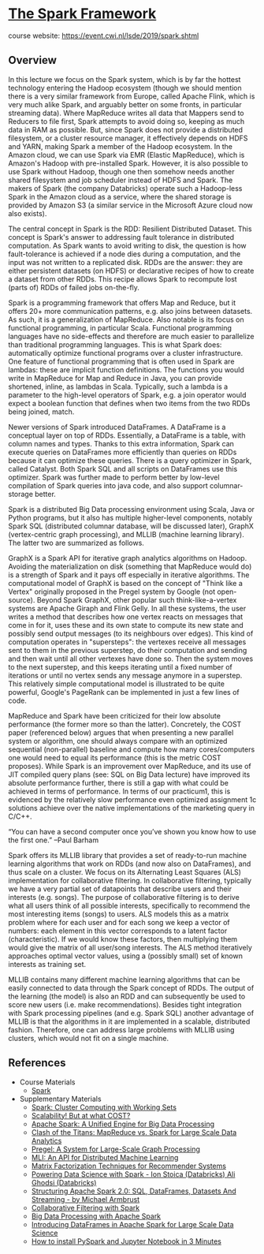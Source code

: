 # [The Spark Framework](https://hackmd.io/@distributed-systems-engineering/spark)

course website: https://event.cwi.nl/lsde/2019/spark.shtml

## Overview 

In this lecture we focus on the Spark system, which is by far the hottest technology entering the Hadoop ecosystem (though we should mention there is a very similar framework from Europe, called Apache Flink, which is very much alike Spark, and arguably better on some fronts, in particular streaming data). Where MapReduce writes all data that Mappers send to Reducers to file first, Spark attempts to avoid doing so, keeping as much data in RAM as possible. But, since Spark does not provide a distributed filesystem, or a cluster resource manager, it effectively depends on HDFS and YARN, making Spark a member of the Hadoop ecosystem. In the Amazon cloud, we can use Spark via EMR (Elastic MapReduce), which is Amazon's Hadoop with pre-installed Spark. However, it is also possible to use Spark without Hadoop, though one then somehow needs another shared filesystem and job scheduler instead of HDFS and Spark. The makers of Spark (the company Databricks) operate such a Hadoop-less Spark in the Amazon cloud as a service, where the shared storage is provided by Amazon S3 (a similar service in the Microsoft Azure cloud now also exists).

The central concept in Spark is the RDD: Resilient Distributed Dataset. This concept is Spark's answer to addressing fault tolerance in distributed computation. As Spark wants to avoid writing to disk, the question is how fault-tolerance is achieved if a node dies during a computation, and the input was not written to a replicated disk. RDDs are the answer: they are either persistent datasets (on HDFS) or declarative recipes of how to create a dataset from other RDDs. This recipe allows Spark to recompute lost (parts of) RDDs of failed jobs on-the-fly.

Spark is a programming framework that offers Map and Reduce, but it offers 20+ more communication patterns, e.g. also joins between datasets. As such, it is a generalization of MapReduce. Also notable is its focus on functional programming, in particular Scala. Functional programming languages have no side-effects and therefore are much easier to parallelize than traditional programming languages. This is what Spark does: automatically optimize functional programs over a cluster infrastructure. One feature of functional programming that is often used in Spark are lambdas: these are implicit function definitions. The functions you would write in MapReduce for Map and Reduce in Java, you can provide shortened, inline, as lambdas in Scala. Typically, such a lambda is a parameter to the high-level operators of Spark, e.g. a join operator would expect a boolean function that defines when two items from the two RDDs being joined, match.

Newer versions of Spark introduced DataFrames. A DataFrame is a conceptual layer on top of RDDs. Essentially, a DataFrame is a table, with column names and types. Thanks to this extra information, Spark can execute queries on DataFrames more efficiently than queries on RDDs because it can optimize these queries. There is a query optimizer in Spark, called Catalyst. Both Spark SQL and all scripts on DataFrames use this optimizer. Spark was further made to perform better by low-level compilation of Spark queries into java code, and also support columnar-storage better.

Spark is a distributed Big Data processing environment using Scala, Java or Python programs, but it also has multiple higher-level components, notably Spark SQL (distributed columnar database, will be discussed later), GraphX (vertex-centric graph processing), and MLLIB (machine learning library). The latter two are summarized as follows.

GraphX is a Spark API for iterative graph analytics algorithms on Hadoop. Avoiding the materialization on disk (something that MapReduce would do) is a strength of Spark and it pays off especially in iterative algorithms. The computational model of GraphX is based on the concept of "Think like a Vertex" originally proposed in the Pregel system by Google (not open-source). Beyond Spark GraphX, other popular such think-like-a-vertex systems are Apache Giraph and Flink Gelly. In all these systems, the user writes a method that describes how one vertex reacts on messages that come in for it, uses these and its own state to compute its new state and possibly send output messages (to its neighbours over edges). This kind of computation operates in "supersteps": the vertexes receive all messages sent to them in the previous superstep, do their computation and sending and then wait until all other vertexes have done so. Then the system moves to the next superstep, and this keeps iterating until a fixed number of iterations or until no vertex sends any message anymore in a superstep. This relatively simple computational model is illustrated to be quite powerful, Google's PageRank can be implemented in just a few lines of code.

MapReduce and Spark have been criticized for their low absolute performance (the former more so than the latter). Concretely, the COST paper (referenced below) argues that when presenting a new parallel system or algorithm, one should always compare with an optimized sequential (non-parallel) baseline and compute how many cores/computers one would need to equal its performance (this is the metric COST proposes). While Spark is an improvement over MapReduce, and its use of JIT compiled query plans (see: SQL on Big Data lecture) have improved its absolute performance further, there is still a gap with what could be achieved in terms of performance. In terms of our practicum1, this is evidenced by the relatively slow performance even optimized assignment 1c solutions achieve over the native implementations of the marketing query in C/C++.

“You can have a second computer once you’ve shown you know how to use the first one.” –Paul Barham

Spark offers its MLLIB library that provides a set of ready-to-run machine learning algorithms that work on RDDs (and now also on DataFrames), and thus scale on a cluster. We focus on its Alternating Least Squares (ALS) implementation for collaborative filtering. In collaborative filtering, typically we have a very partial set of datapoints that describe users and their interests (e.g. songs). The purpose of collaborative filtering is to derive what all users think of all possible interests, specifically to recommend the most interesting items (songs) to users. ALS models this as a matrix problem where for each user and for each song we keep a vector of numbers: each element in this vector corresponds to a latent factor (characteristic). If we would know these factors, then multiplying them would give the matrix of all user/song interests. The ALS method iteratively approaches optimal vector values, using a (possibly small) set of known interests as training set.

MLLIB contains many different machine learning algorithms that can be easily connected to data through the Spark concept of RDDs. The output of the learning (the model) is also an RDD and can subsequently be used to score new users (i.e. make recommendations). Besides tight integration with Spark processing pipelines (and e.g. Spark SQL) another advantage of MLLIB is that the algorithms in it are implemented in a scalable, distributed fashion. Therefore, one can address large problems with MLLIB using clusters, which would not fit on a single machine.

## References

- Course Materials
    - [Spark](https://github.com/cyyeh/large-scale-data-engineering/blob/master/spark/04-The%20Spark%20Framework.pdf)
- Supplementary Materials
    - [Spark: Cluster Computing with Working Sets](https://github.com/cyyeh/large-scale-data-engineering/blob/master/spark/spark.pdf)
    - [Scalability! But at what COST?](https://github.com/cyyeh/large-scale-data-engineering/blob/master/spark/cost.pdf)
    - [Apache Spark: A Unified Engine for Big Data Processing](https://github.com/cyyeh/large-scale-data-engineering/blob/master/spark/spark-cacm.pdf)
    - [Clash of the Titans: MapReduce vs. Spark for Large Scale Data Analytics](https://github.com/cyyeh/large-scale-data-engineering/blob/master/spark/mapreduce-vs-spark.pdf)
    - [Pregel: A System for Large-Scale Graph Processing](https://github.com/cyyeh/large-scale-data-engineering/blob/master/spark/pregel.pdf)
    - [MLI: An API for Distributed Machine Learning](https://github.com/cyyeh/large-scale-data-engineering/blob/master/spark/mli.pdf)
    - [Matrix Factorization Techniques for Recommender Systems](https://github.com/cyyeh/large-scale-data-engineering/blob/master/spark/matrixfactorization.pdf)
    - [Powering Data Science with Spark - Ion Stoica (Databricks) Ali Ghodsi (Databricks)](https://www.youtube.com/watch?v=GuVvNjZaxTs)
    - [Structuring Apache Spark 2.0: SQL, DataFrames, Datasets And Streaming - by Michael Armbrust](https://www.youtube.com/watch?v=1a4pgYzeFwE)
    - [Collaborative Filtering with Spark](https://www.slideshare.net/MrChrisJohnson/collaborative-filtering-with-spark)
    - [Big Data Processing with Apache Spark](https://www.infoq.com/articles/apache-spark-introduction/)
    - [Introducing DataFrames in Apache Spark for Large Scale Data Science](https://databricks.com/blog/2015/02/17/introducing-dataframes-in-spark-for-large-scale-data-science.html)
    - [How to install PySpark and Jupyter Notebook in 3 Minutes](https://www.sicara.ai/blog/2017-05-02-get-started-pyspark-jupyter-notebook-3-minutes)